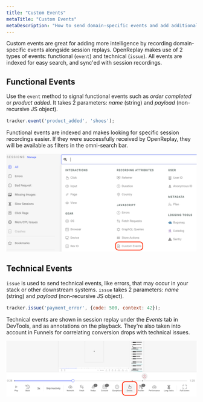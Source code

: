```yaml
---
title: "Custom Events"
metaTitle: "Custom Events"
metaDescription: "How to send domain-specific events and add additional intelligence to session recordings."
---
```


Custom events are great for adding more intelligence by recording domain-specific events alongside session replays. OpenReplay makes use of 2 types of events: functional (`event`) and technical (`issue`). All events are indexed for easy search, and sync'ed with session recordings.

## Functional Events

Use the `event` method to signal functional events such as *order completed* or *product added*. It takes 2 parameters: *name* (string) and *payload* (non-recursive JS object).

```js
tracker.event('product_added', 'shoes');
```

Functional events are indexed and makes looking for specific session recordings easier. If they were successfully received by OpenReplay, they will be available as filters in the omni-search bar.

![Functional Event](../static/custom-events-1.png#center)

## Technical Events

`issue` is used to send technical events, like errors, that may occur in your stack or other downstream systems. `issue` takes 2 parameters: *name* (string) and *payload* (non-recursive JS object).

```js
tracker.issue('payment_error', {code: 500, context: 42});
```

Technical events are shown in session replay under the *Events* tab in DevTools, and as annotations on the playback. They're also taken into account in Funnels for correlating conversion drops with technical issues.

![Technical Event](../static/custom-events-2.png#center)

